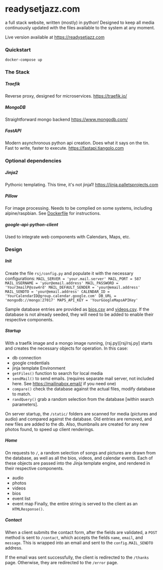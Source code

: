 # readysetjazz.com
a full stack website, written (mostly) in python! Designed to keep all media continuously updated with the files available to the system at any moment.

Live version available at https://readysetjazz.com

### Quickstart
`docker-compose up`

### The Stack
##### Traefik
Reverse proxy, designed for microservices. https://traefik.io/

##### MongoDB
Straightforward mongo backend https://www.mongodb.com/

##### FastAPI
Modern asynchronous python api creation. Does what it says on the tin. Fast to write, faster to execute. https://fastapi.tiangolo.com

### Optional dependencies

##### Jinja2
Pythonic templating. This time, it's not jinja1! https://jinja.palletsprojects.com

##### Pillow
For image processing. Needs to be complied on some systems, including alpine/raspbian. See [Dockerfile](Dockerfile) for instructions.

##### google-api-python-client
Used to integrate web components with Calendars, Maps, etc.


### Design

##### Init
Create the file `rsj/config.py` and populate it with the necessary configurations:
`MAIL_SERVER = 'your.mail.server'
MAIL_PORT = 587
MAIL_USERNAME = 'your@email.address'
MAIL_PASSWORD = 'Your3mailP@ssw4rd'
MAIL_DEFAULT_SENDER = 'your@email.address'
MAIL_SENDTO = 'your@email.address'
CALENDAR_ID = 'YourCalendarID@group.calendar.google.com'
DB_URL = 'mongodb://mongo:27017'
MAPS_API_KEY = 'YourGoogleMapsAPIKey'`

Sample database entries are provided as [bios.csv](rsj/bios.csv) and [videos.csv](rsj/videos.csv). If the database is not already seeded, they will need to be added to enable their respective components.

##### Startup
With a traefik image and a mongo image running, (rsj.py)[rsj/rsj.py] starts and creates the necessary objects for operation. In this case:
- db connection
- google credentials
- jinja template Environment
- `getFiles()` function to search for local media
- `sendMail()` to send emails. (requires separate mail server, not included here. See https://mailinabox.email/ if you need one)
- `compare()` check the database against the actual files, modify database to match.
- `randQuery()` grab a random selection from the database [within search parameters].

On server startup, the `/static/` folders are scanned for media (pictures and audio) and compared against the database. Old entries are removed, and new files are added to the db. Also, thumbnails are created for any new photos found, to speed up client renderings.

##### Home
On requests to `/`, a random selection of songs and pictures are drawn from the database, as well as all the bios, videos, and calendar events. Each of these objects are passed into the Jinja template engine, and rendered in their respective components.
- audio
- photos
- videos
- bios
- event list
- event map
Finally, the entire string is served to the client as an `HTMLResponse()`.

##### Contact
When a client submits the contact form, after the fields are validated, a `POST` method is sent to `/contact`, which accepts the fields `name`, `email`, and `message`. This is wrapped into an email and sent to the `config.MAIL_SENDTO` address.

If the email was sent successfully, the client is redirected to the `/thanks` page. Otherwise, they are redirected to the `/error` page.
